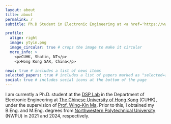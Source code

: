 ```yaml
---
layout: about
title: about
permalink: /
subtitle: Ph.D Student in Electronic Engineering at <a href='https://www.cuhk.edu.hk'>The Chinese University of Hong Kong</a>.

profile:
  align: right
  image: ytyin.png
  image_circular: true # crops the image to make it circular
  more_info: >
    <p>CUHK, Shatin, NT</p>
    <p>Hong Kong SAR, China</p>

news: true # includes a list of news items
selected_papers: true # includes a list of papers marked as "selected={true}"
social: true # includes social icons at the bottom of the page
---
```


I am currently a Ph.D. student at the [DSP Lab](http://dsp.ee.cuhk.edu.hk) in the Department of Electronic Engineering at [The Chinese University of Hong Kong](https://www.cuhk.edu.hk) (CUHK), under the supervision of [Prof. Wing-Kin Ma](https://www.ee.cuhk.edu.hk/~wkma/). Prior to this, I obtained my B.Eng. and M.Eng. degrees from [Northwestern Polytechnical University](https://en.nwpu.edu.cn/) (NWPU) in 2021 and 2024, respectively.
